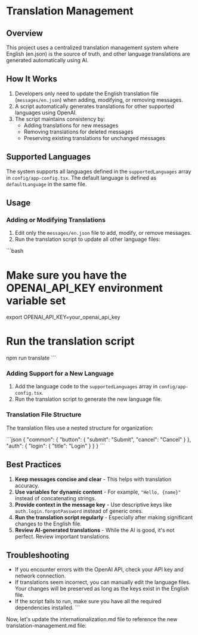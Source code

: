 # Translation Management

## Overview

This project uses a centralized translation management system where English (en.json) is the source of truth, and other language translations are generated automatically using AI.

## How It Works

1. Developers only need to update the English translation file (`messages/en.json`) when adding, modifying, or removing messages.
2. A script automatically generates translations for other supported languages using OpenAI.
3. The script maintains consistency by:
   - Adding translations for new messages
   - Removing translations for deleted messages
   - Preserving existing translations for unchanged messages

## Supported Languages

The system supports all languages defined in the `supportedLanguages` array in `config/app-config.tsx`. 
The default language is defined as `defaultLanguage` in the same file.

## Usage

### Adding or Modifying Translations

1. Edit only the `messages/en.json` file to add, modify, or remove messages.
2. Run the translation script to update all other language files:

\`\`\`bash
# Make sure you have the OPENAI_API_KEY environment variable set
export OPENAI_API_KEY=your_openai_api_key

# Run the translation script
npm run translate
\`\`\`

### Adding Support for a New Language

1. Add the language code to the `supportedLanguages` array in `config/app-config.tsx`.
2. Run the translation script to generate the new language file.

### Translation File Structure

The translation files use a nested structure for organization:

\`\`\`json
{
  "common": {
    "button": {
      "submit": "Submit",
      "cancel": "Cancel"
    }
  },
  "auth": {
    "login": {
      "title": "Login"
    }
  }
}
\`\`\`

## Best Practices

1. **Keep messages concise and clear** - This helps with translation accuracy.
2. **Use variables for dynamic content** - For example, `"Hello, {name}"` instead of concatenating strings.
3. **Provide context in the message key** - Use descriptive keys like `auth.login.forgotPassword` instead of generic ones.
4. **Run the translation script regularly** - Especially after making significant changes to the English file.
5. **Review AI-generated translations** - While the AI is good, it's not perfect. Review important translations.

## Troubleshooting

- If you encounter errors with the OpenAI API, check your API key and network connection.
- If translations seem incorrect, you can manually edit the language files. Your changes will be preserved as long as the keys exist in the English file.
- If the script fails to run, make sure you have all the required dependencies installed.
\`\`\`

Now, let's update the internationalization.md file to reference the new translation-management.md file:
